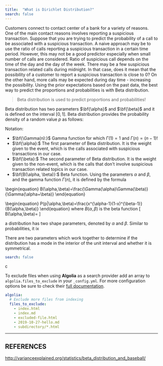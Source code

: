 ```yaml
---
title:  "What is Dirichlet Distribution?"
search: false
---
```


Customers connect to contact center of a bank for a variety of reasons. 
One of the main contact reasons involves reporting a suspicious transaction. 
Suppose that you are trying to predict the probability of a call to be 
associated with a suspicious transaction. A naive approach may be to use 
the ratio of calls reporting a suspicious transaction in a certain time 
period. However, this may not be a good predictor especially when small 
number of calls are considered. Ratio of suspicious call depends on the 
time of the day and the day of the week. There may be a few suspicious 
transaction related calls during midnight. In that case, does it mean that 
the possibility of a customer to report a suspicious transaction is close to 0?
On the other hand, more calls may be expected during day time - increasing the 
possibility. Using the prior expectations based on the past data, the best way 
to predict the proportions and probabilities is with Beta distribution. 

> Beta distribution is used to predict proportions and probabilities!
 
Beta distribution has two parameters $\bf{\alpha}$ and $\bf{\beta}$ and
it is defined on the interval $[0, 1].$ Beta distribution provides the 
probability density of a random value $p$ as follows:

Notation:

* $\bf{\Gamma(n):}$ Gamma function for which $\Gamma(1)=1$ and $\Gamma(n)=(n-1)!$
* $\bf{\alpha}:$ The first parameter of Beta distribution. It is the weight given
to the event, which is the calls associated with suspicious transactions in our case.
* $\bf{\beta}:$ The second parameter of Beta distribution. It is the weight given
to the non-event, which is the calls that don't involve suspicious transaction 
related topics in our case.
* $\bf{B(\alpha, \beta)}:$ Beta function. Using the parameters $\alpha$ and $\beta$, 
and the gamma function $\Gamma(n)$, it is defined by the formula

\begin{equation}
B(\alpha,\beta)=\frac{\Gamma(\alpha)\Gamma(\beta)}{\Gamma(\alpha+\beta)}
\end{equation}




 
\begin{equation}
P(p|\alpha,\beta)=\frac{x^{\alpha-1}(1-x)^{\beta-1}}{B(\alpha,\beta)} 
\end{equation}
where $B(\alpha,\beta)$ is the beta function
\[
B(\alpha,\beta)=
\]

a distribution has two shape parameters, denoted by $\alpha$ and $\beta$. 
 Similar to probabilities, it ix
  

 There are two parameters which work together to determine
if the distribution has a mode in the interior of the unit interval
and whether it is symmetrical.







```yaml
search: false
```

c

To exclude files when using **Algolia** as a search provider add an array to
 `algolia.files_to_exclude` in your `_config.yml`. For more configuration options be sure to check their [full documentation](https://community.algolia.com/jekyll-algolia/options.html).

```yaml
algolia:
  # Exclude more files from indexing
  files_to_exclude:
    - index.html
    - index.md
    - excluded-file.html
    - 2019-10-27-hello.md
    - subdirectory/*.html
```
---
REFERENCES
---

http://varianceexplained.org/statistics/beta_distribution_and_baseball/